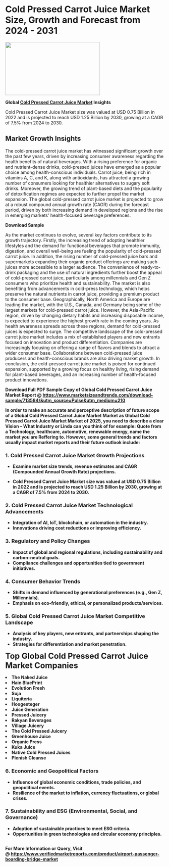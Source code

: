 <H1>Cold Pressed Carrot Juice Market Size, Growth and Forecast from 2024 - 2031</H1><img class="aligncenter size-medium wp-image-584254" src="https://thirdeyenews.in/wp-content/uploads/2024/09/Global-Market-Research-300x168.jpeg" alt="" width="300" height="168" /><p><strong>Global&nbsp;<a href="https://www.marketsizeandtrends.com/download-sample/713584/&amp;utm_source=Pulse&amp;utm_medium=210">Cold Pressed Carrot Juice Market</a> Insights</strong></p><p>Cold Pressed Carrot Juice Market size was valued at USD 0.75 Billion in 2022 and is projected to reach USD 1.25 Billion by 2030, growing at a CAGR of 7.5% from 2024 to 2030.</p><p><h2>Market Growth Insights</h2> <p>The cold-pressed carrot juice market has witnessed significant growth over the past few years, driven by increasing consumer awareness regarding the health benefits of natural beverages. With a rising preference for organic and nutrient-dense drinks, cold-pressed juices have emerged as a popular choice among health-conscious individuals. Carrot juice, being rich in vitamins A, C, and K, along with antioxidants, has attracted a growing number of consumers looking for healthier alternatives to sugary soft drinks. Moreover, the growing trend of plant-based diets and the popularity of detoxification regimes are expected to further propel the market expansion. The global cold-pressed carrot juice market is projected to grow at a robust compound annual growth rate (CAGR) during the forecast period, driven by both increasing demand in developed regions and the rise in emerging markets' health-focused beverage preferences.</p> <p><strong>Download Sample</strong></p> <p>As the market continues to evolve, several key factors contribute to its growth trajectory. Firstly, the increasing trend of adopting healthier lifestyles and the demand for functional beverages that promote immunity, digestion, and overall well-being are fueling the popularity of cold-pressed carrot juice. In addition, the rising number of cold-pressed juice bars and supermarkets expanding their organic product offerings are making such juices more accessible to a larger audience. The convenience of ready-to-drink packaging and the use of natural ingredients further boost the appeal of cold-pressed carrot juice, particularly among millennials and Gen Z consumers who prioritize health and sustainability. The market is also benefiting from advancements in cold-press technology, which helps preserve the natural nutrients in carrot juice, providing a premium product to the consumer base. Geographically, North America and Europe are leading the market, with the U.S., Canada, and Germany being some of the largest markets for cold-pressed carrot juice. However, the Asia-Pacific region, driven by changing dietary habits and increasing disposable income, is expected to experience the highest growth rate in the coming years. As health awareness spreads across these regions, demand for cold-pressed juices is expected to surge. The competitive landscape of the cold-pressed carrot juice market includes a mix of established players and new entrants focused on innovation and product differentiation. Companies are increasingly focusing on offering a range of flavors and blends to attract a wider consumer base. Collaborations between cold-pressed juice producers and health-conscious brands are also driving market growth. In conclusion, the cold-pressed carrot juice market is poised for continued expansion, supported by a growing focus on healthy living, rising demand for plant-based beverages, and an increasing number of health-focused product innovations.</p> <p><strong></p><p><span class=""><strong>Download Full PDF Sample Copy of Global Cold Pressed Carrot Juice Market Report</strong> @ <a href="https://www.marketsizeandtrends.com/download-sample/713584/&amp;utm_source=Pulse&amp;utm_medium=210" target="_blank">https://www.marketsizeandtrends.com/download-sample/713584/&amp;utm_source=Pulse&amp;utm_medium=210</a></span></p><p>In order to make an accurate and perceptive description of future scope of a Global&nbsp;Cold Pressed Carrot Juice Market Market as Global&nbsp;Cold Pressed Carrot Juice Market Market of 2025, you need to describe a clear Vision &ndash; What Industry or Linda can you think of for example: Quote from a Technology, healthcare, automotive, renewable energy, name the market you are Reffering to. However, some general trends and factors usually impact market reports and their future outlook include:</p><h3>1.&nbsp;<strong>Cold Pressed Carrot Juice Market Growth Projections</strong></h3><ul><li>Examine market size trends, revenue estimates and CAGR (Compounded Annual Growth Rate) projections.</li><li><p>Cold Pressed Carrot Juice Market size was valued at USD 0.75 Billion in 2022 and is projected to reach USD 1.25 Billion by 2030, growing at a CAGR of 7.5% from 2024 to 2030.</p></li></ul><h3>2.&nbsp;<strong>Cold Pressed Carrot Juice Market Technological Advancements</strong></h3><ul><li>Integration of AI, IoT, blockchain, or automation in the industry.</li><li>Innovations driving cost reductions or improving efficiency.</li></ul><h3>3.&nbsp;<strong>Regulatory and Policy Changes</strong></h3><ul><li>Impact of global and regional regulations, including sustainability and carbon-neutral goals.</li><li>Compliance challenges and opportunities tied to government initiatives.</li></ul><h3>4.&nbsp;<strong>Consumer Behavior Trends</strong></h3><ul><li>Shifts in demand influenced by generational preferences (e.g., Gen Z, Millennials).</li><li>Emphasis on eco-friendly, ethical, or personalized products/services.</li></ul><h3>5.&nbsp;<strong>Global Cold Pressed Carrot Juice Market Competitive Landscape</strong></h3><ul><li>Analysis of key players, new entrants, and partnerships shaping the industry.</li><li>Strategies for differentiation and market penetration.</li></ul><p data-pm-slice="1 1 []"><span style="color: inherit; font-family: inherit; font-size: 25px;">Top Global Cold Pressed Carrot Juice Market Companies</span></p><div class="" data-test-id=""><p><li>The Naked Juice</li><li> Hain BluePrint</li><li> Evolution Fresh</li><li> Suja</li><li> Liquiteria</li><li> Hoogesteger</li><li> Juice Generation</li><li> Pressed Juicery</li><li> Rakyan Beverages</li><li> Village Juicery</li><li> The Cold Pressed Juicery</li><li> Greenhouse Juice</li><li> Organic Press</li><li> Kuka Juice</li><li> Native Cold Pressed Juices</li><li> Plenish Cleanse</li></p></div><h3>6.&nbsp;<strong>Economic and Geopolitical Factors</strong></h3><ul><li>Influence of global economic conditions, trade policies, and geopolitical events.</li><li>Resilience of the market to inflation, currency fluctuations, or global crises.</li></ul><h3>7.&nbsp;<strong>Sustainability and ESG (Environmental, Social, and Governance)</strong></h3><ul><li>Adoption of sustainable practices to meet ESG criteria.</li><li>Opportunities in green technologies and circular economy principles.</li></ul><h2><strong style="font-size: 14px;">For More Information or Query, Visit @&nbsp;</strong><a style="background-color: #ffffff; font-size: 14px;" href="https://www.marketsizeandtrends.com/report/cold-pressed-carrot-juice-market/" target="_blank">https://www.verifiedmarketreports.com/product/airport-passenger-boarding-bridge-market</a></h2>
